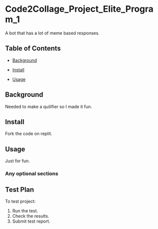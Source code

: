 # Code2Collage_Project_Elite_Program_1

A bot that has a lot of meme based responses.

## Table of Contents

- [Background](#background)

- [Install](#install)

- [Usage](#usage)

## Background

Needed to make a quilifier so I made it fun.

## Install

Fork the code on replit.

## Usage

Just for fun.

### Any optional sections


## Test Plan

To test project:
1. Run the test. 
2. Check the results.
3. Submit test report.
